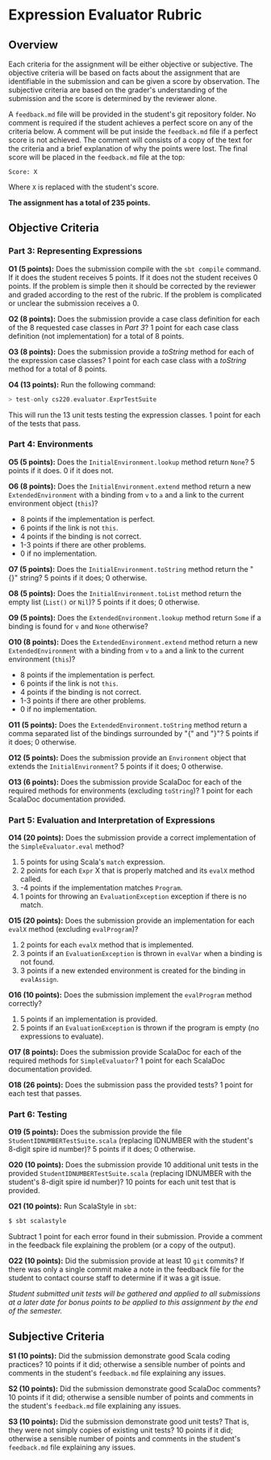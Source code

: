 # Expression Evaluator Rubric

## Overview

Each criteria for the assignment will be either objective or
subjective. The objective criteria will be based on facts about the
assignment that are identifiable in the submission and can be given a
score by observation. The subjective criteria are based on the
grader's understanding of the submission and the score is determined
by the reviewer alone.

A `feedback.md` file will be provided in the student's git repository
folder. No comment is required if the student achieves a perfect score
on any of the criteria below. A comment will be put inside the
`feedback.md` file if a perfect score is not achieved. The comment
will consists of a copy of the text for the criteria and a brief
explanation of why the points were lost. The final score will be
placed in the `feedback.md` file at the top:

```
Score: X
```

Where `X` is replaced with the student's score.

**The assignment has a total of 235 points.**

## Objective Criteria

### Part 3: Representing Expressions

**O1 (5 points):** Does the submission compile with the `sbt compile`
  command. If it does the student receives 5 points. If it does not
  the student receives 0 points. If the problem is simple then it
  should be corrected by the reviewer and graded according to the rest
  of the rubric. If the problem is complicated or unclear the
  submission receives a 0.

**O2 (8 points):** Does the submission provide a case class definition
  for each of the 8 requested case classes in *Part 3*? 1 point for
  each case class definition (not implementation) for a total of 8
  points.

**O3 (8 points):** Does the submission provide a *toString* method for
  each of the expression case classes? 1 point for each case class
  with a *toString* method for a total of 8 points.

**O4 (13 points):** Run the following command:

```scala
> test-only cs220.evaluator.ExprTestSuite
```

This will run the 13 unit tests testing the expression classes. 1
point for each of the tests that pass.

### Part 4: Environments

**O5 (5 points):** Does the `InitialEnvironment.lookup` method return
  `None`? 5 points if it does. 0 if it does not.

**O6 (8 points):** Does the `InitialEnvironment.extend` method return
  a new `ExtendedEnvironment` with a binding from `v` to `a` and a
  link to the current environment object (`this`)?

* 8 points if the implementation is perfect.
* 6 points if the link is not `this`.
* 4 points if the binding is not correct.
* 1-3 points if there are other problems.
* 0 if no implementation.

**O7 (5 points):** Does the `InitialEnvironment.toString` method
  return the "{}" string? 5 points if it does; 0 otherwise.

**O8 (5 points):** Does the `InitialEnvironment.toList` method return
  the empty list (`List()` or `Nil`)? 5 points if it does; 0
  otherwise.

**O9 (5 points):** Does the `ExtendedEnvironment.lookup` method return
  `Some` if a binding is found for `v` and `None` otherwise?

**O10 (8 points):** Does the `ExtendedEnvironment.extend` method
  return a new `ExtendedEnvironment` with a binding from `v` to `a`
  and a link to the current environment (`this`)?

* 8 points if the implementation is perfect.
* 6 points if the link is not `this`.
* 4 points if the binding is not correct.
* 1-3 points if there are other problems.
* 0 if no implementation.

**O11 (5 points):** Does the `ExtendedEnvironment.toString` method
  return a comma separated list of the bindings surrounded by "{" and
  "}"? 5 points if it does; 0 otherwise.

**O12 (5 points):** Does the submission provide an `Environment`
  object that extends the `InitialEnvironment`? 5 points if it does; 0
  otherwise.

**O13 (6 points):** Does the submission provide ScalaDoc for each of
  the required methods for environments (excluding `toString`)? 1
  point for each ScalaDoc documentation provided.

### Part 5: Evaluation and Interpretation of Expressions

**O14 (20 points):** Does the submission provide a correct
  implementation of the `SimpleEvaluator.eval` method?

1. 5 points for using Scala's `match` expression.
1. 2 points for each `Expr` X that is properly matched and its `evalX`
method called.
1. -4 points if the implementation matches `Program`.
1. 1 points for throwing an `EvaluationException` exception if there
is no match.

**O15 (20 points):** Does the submission provide an implementation for
  each `evalX` method (excluding `evalProgram`)?

1. 2 points for each `evalX` method that is implemented.
1. 3 points if an `EvaluationException` is thrown in `evalVar` when a
binding is not found.
1. 3 points if a new extended environment is created for the binding
in `evalAssign`.

**O16 (10 points):** Does the submission implement the `evalProgram`
method correctly?

1. 5 points if an implementation is provided.
1. 5 points if an `EvaluationException` is thrown if the program is
empty (no expressions to evaluate).

**O17 (8 points):** Does the submission provide ScalaDoc for each of
  the required methods for `SimpleEvaluator`? 1 point for each
  ScalaDoc documentation provided.

**O18 (26 points):** Does the submission pass the provided tests? 1
point for each test that passes.

### Part 6: Testing

**O19 (5 points):** Does the submission provide the file
  `StudentIDNUMBERTestSuite.scala` (replacing IDNUMBER with the
  student's 8-digit spire id number)? 5 points if it does; 0
  otherwise.

**O20 (10 points):** Does the submission provide 10 additional unit
  tests in the provided `StudentIDNUMBERTestSuite.scala` (replacing
  IDNUMBER with the student's 8-digit spire id number)? 10 points for
  each unit test that is provided.

**O21 (10 points):** Run ScalaStyle in `sbt`:

```scala
$ sbt scalastyle
```

Subtract 1 point for each error found in their submission. Provide a
comment in the feedback file explaining the problem (or a copy of the
output).

**O22 (10 points):** Did the submission provide at least 10 `git`
  commits? If there was only a single commit make a note in the
  feedback file for the student to contact course staff to determine
  if it was a git issue.


*Student submitted unit tests will be gathered and applied to all
 submissions at a later date for bonus points to be applied to this
 assignment by the end of the semester.*

## Subjective Criteria

**S1 (10 points):** Did the submission demonstrate good Scala coding
  practices? 10 points if it did; otherwise a sensible number of
  points and comments in the student's `feedback.md` file explaining
  any issues.

**S2 (10 points):** Did the submission demonstrate good ScalaDoc
  comments? 10 points if it did; otherwise a sensible number of points
  and comments in the student's `feedback.md` file explaining any
  issues.

**S3 (10 points):** Did the submission demonstrate good unit tests?
  That is, they were not simply copies of existing unit tests? 10
  points if it did; otherwise a sensible number of points and comments
  in the student's `feedback.md` file explaining any issues.
